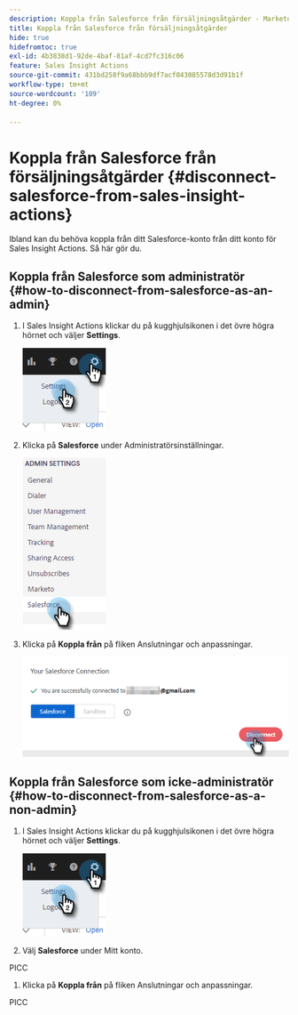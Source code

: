 ```yaml
---
description: Koppla från Salesforce från försäljningsåtgärder - Marketo Docs - produktdokumentation
title: Koppla från Salesforce från försäljningsåtgärder
hide: true
hidefromtoc: true
exl-id: 4b3838d1-92de-4baf-81af-4cd7fc316c06
feature: Sales Insight Actions
source-git-commit: 431bd258f9a68bbb9df7acf043085578d3d91b1f
workflow-type: tm+mt
source-wordcount: '109'
ht-degree: 0%

---
```


# Koppla från Salesforce från försäljningsåtgärder {#disconnect-salesforce-from-sales-insight-actions}

Ibland kan du behöva koppla från ditt Salesforce-konto från ditt konto för Sales Insight Actions. Så här gör du.

## Koppla från Salesforce som administratör {#how-to-disconnect-from-salesforce-as-an-admin}

1. I Sales Insight Actions klickar du på kugghjulsikonen i det övre högra hörnet och väljer **Settings**.

   ![](assets/disconnect-salesforce-from-sales-insight-actions-1.png)

1. Klicka på **Salesforce** under Administratörsinställningar.

   ![](assets/disconnect-salesforce-from-sales-insight-actions-2.png)

1. Klicka på **Koppla från** på fliken Anslutningar och anpassningar.

   ![](assets/disconnect-salesforce-from-sales-insight-actions-3.png)

## Koppla från Salesforce som icke-administratör {#how-to-disconnect-from-salesforce-as-a-non-admin}

1. I Sales Insight Actions klickar du på kugghjulsikonen i det övre högra hörnet och väljer **Settings**.

   ![](assets/disconnect-salesforce-from-sales-insight-actions-4.png)

1. Välj **Salesforce** under Mitt konto.

PICC

1. Klicka på **Koppla från** på fliken Anslutningar och anpassningar.

PICC
